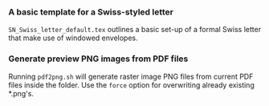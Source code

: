 ### A basic template for a Swiss-styled letter
`SN_Swiss_letter_default.tex` outlines a basic set-up of a formal Swiss letter that make use of windowed envelopes.

### Generate preview PNG images from PDF files
Running `pdf2png.sh` will generate raster image PNG files from current PDF files inside the folder. Use the `force` option for overwriting already existing *.png's.
